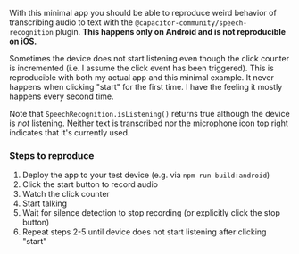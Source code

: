 With this minimal app you should be able to reproduce weird behavior of transcribing audio to text with the `@capacitor-community/speech-recognition` plugin. **This happens only on Android and is not reproducible on iOS.**

Sometimes the device does not start listening even though the click counter is incremented (i.e. I assume the click event has been triggered). This is reproducible with both my actual app and this minimal example. It never happens when clicking "start" for the first time. I have the feeling it mostly happens every second time.

Note that `SpeechRecognition.isListening()` returns true although the device is _not_ listening. Neither text is transcribed nor the microphone icon top right indicates that it's currently used.

### Steps to reproduce

1. Deploy the app to your test device (e.g. via `npm run build:android`)
2. Click the start button to record audio
3. Watch the click counter
4. Start talking
5. Wait for silence detection to stop recording (or explicitly click the stop button)
6. Repeat steps 2-5 until device does not start listening after clicking "start"
